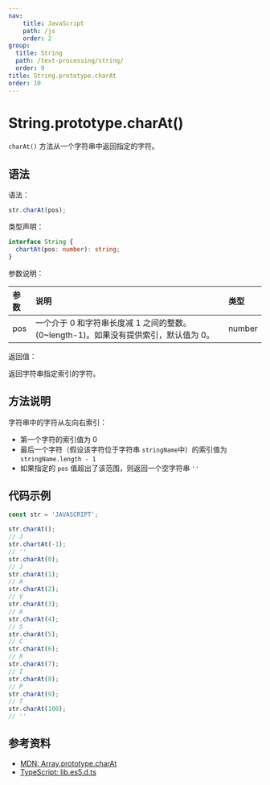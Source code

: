 ```yaml
---
nav:
    title: JavaScript
    path: /js
    order: 2
group:
  title: String
  path: /text-processing/string/
  order: 9
title: String.prototype.charAt
order: 10
---
```


# String.prototype.charAt()

`charAt()` 方法从一个字符串中返回指定的字符。

## 语法

语法：

```js
str.charAt(pos);
```

类型声明：

```ts
interface String {
  chartAt(pos: number): string;
}
```

参数说明：

| 参数 | 说明                                                                                  | 类型   |
| :--- | :------------------------------------------------------------------------------------ | :----- |
| pos  | 一个介于 0 和字符串长度减 1 之间的整数。 (0~length-1)。如果没有提供索引，默认值为 0。 | number |

返回值：

返回字符串指定索引的字符。

## 方法说明

字符串中的字符从左向右索引：

- 第一个字符的索引值为 0
- 最后一个字符（假设该字符位于字符串 `stringName`中）的索引值为 `stringName.length - 1`
- 如果指定的 `pos` 值超出了该范围，则返回一个空字符串 `''`

## 代码示例

```js
const str = 'JAVASCRIPT';

str.charAt();
// J
str.chartAt(-1);
// ''
str.charAt(0);
// J
str.charAt(1);
// A
str.charAt(2);
// V
str.charAt(3);
// A
str.charAt(4);
// S
str.charAt(5);
// C
str.charAt(6);
// R
str.charAt(7);
// I
str.charAt(8);
// P
str.charAt(9);
// T
str.charAt(100);
// ''
```

## 参考资料

- [MDN: Array.prototype.charAt](https://developer.mozilla.org/zh-CN/docs/Web/JavaScript/Reference/Global_Objects/String/charAt)
- [TypeScript: lib.es5.d.ts](https://github.com/microsoft/TypeScript/blob/main/lib/lib.es5.d.ts)
